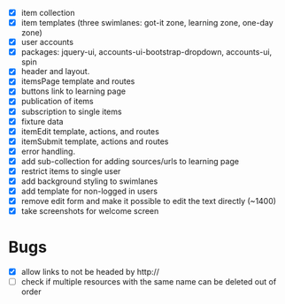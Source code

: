 *[X] item collection
*[X] item templates (three swimlanes: got-it zone, learning zone, one-day zone)
*[X] user accounts
*[X] packages: jquery-ui, accounts-ui-bootstrap-dropdown, accounts-ui, spin
*[X] header and layout.
*[X] itemsPage template and routes
*[X] buttons link to learning page
*[X] publication of items
*[X] subscription to single items
*[X] fixture data
*[X] itemEdit template, actions, and routes
*[X] itemSubmit template, actions and routes
*[X] error handling.
*[X] add sub-collection for adding sources/urls to learning page
*[X] restrict items to single user
*[X] add background styling to swimlanes
*[X] add template for non-logged in users
*[X] remove edit form and make it possible to edit the text directly (~1400)
*[X] take screenshots for welcome screen

Bugs
====
*[X] allow links to not be headed by http://
*[ ] check if multiple resources with the same name can be deleted out of order